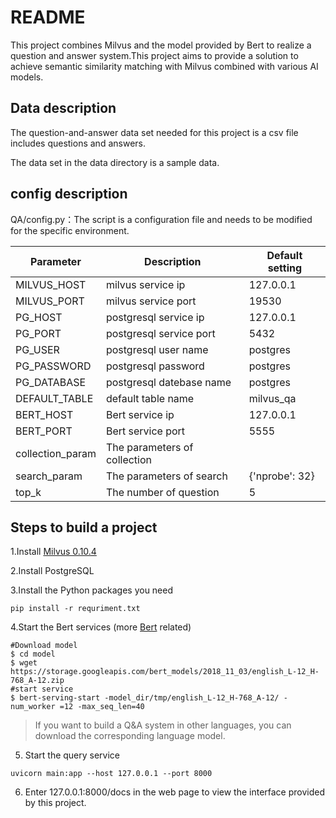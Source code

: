 # README

This project combines Milvus and the model provided by Bert to realize a question and answer system.This project aims to provide a solution to achieve semantic similarity matching with Milvus combined with various AI models.

## Data description

The question-and-answer data set needed for this project is a csv file includes questions and answers.

The data set in the data directory is a sample data.



## config description

QA/config.py：The script is a configuration file and needs to be modified for the specific environment.

| Parameter        | Description                  | Default setting |
| ---------------- | ---------------------------- | --------------- |
| MILVUS_HOST      | milvus service ip            | 127.0.0.1       |
| MILVUS_PORT      | milvus service port          | 19530           |
| PG_HOST          | postgresql service ip        | 127.0.0.1       |
| PG_PORT          | postgresql service port      | 5432            |
| PG_USER          | postgresql user name         | postgres        |
| PG_PASSWORD      | postgresql password          | postgres        |
| PG_DATABASE      | postgresql datebase name     | postgres        |
| DEFAULT_TABLE    | default  table name          | milvus_qa       |
| BERT_HOST        | Bert service ip              | 127.0.0.1       |
| BERT_PORT        | Bert service port            | 5555            |
| collection_param | The parameters of collection |                 |
| search_param     | The parameters of search     | {'nprobe': 32}  |
| top_k            | The number of question       | 5               |

## Steps to build a project

1.Install [Milvus 0.10.4](https://milvus.io/cn/docs/v0.10.4/milvus_docker-cpu.md)

2.Install PostgreSQL

3.Install the Python packages you need

```shell
pip install -r requriment.txt
```

4.Start the Bert services (more [Bert](https://github.com/hanxiao/bert-as-service#building-a-qa-semantic-search-engine-in-3-minutes) related)

```shell
#Download model
$ cd model
$ wget https://storage.googleapis.com/bert_models/2018_11_03/english_L-12_H-768_A-12.zip
#start service
$ bert-serving-start -model_dir/tmp/english_L-12_H-768_A-12/ -num_worker =12 -max_seq_len=40
```
> If you want to build a Q&A system in other languages, you can download the corresponding language model.


5. Start the query service

```shell
uvicorn main:app --host 127.0.0.1 --port 8000
```

6. Enter 127.0.0.1:8000/docs in the web page to view the interface provided by this project.
